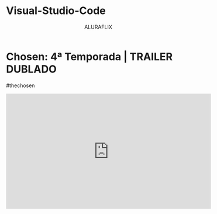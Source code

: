 # Visual-Studio-Code

<header>ALURAFLIX</header>


<h1>Chosen: 4ª Temporada | TRAILER DUBLADO</h1>

<p>#thechosen</p>


<iframe width="560" height="315" src="https://www.youtube.com/embed/ozjSnrGWyhA?si=H-819aQ-jZdLsHCZ" title="YouTube video player" 
frameborder="0" allow="accelerometer; autoplay; clipboard-write; encrypted-media; gyroscope; picture-in-picture; web-share" 
referrerpolicy="strict-origin-when-cross-origin" allowfullscreen></iframe>
